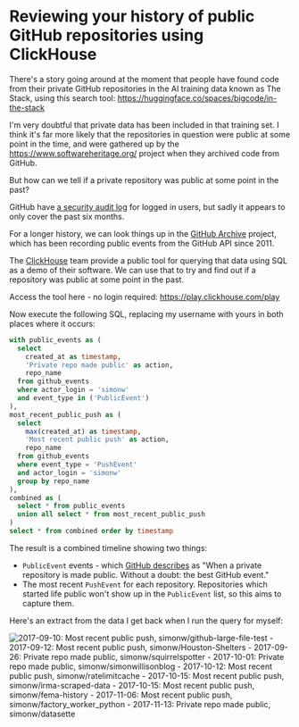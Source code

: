 # Reviewing your history of public GitHub repositories using ClickHouse

There's a story going around at the moment that people have found code from their private GitHub repositories in the AI training data known as The Stack, using this search tool: https://huggingface.co/spaces/bigcode/in-the-stack

I'm very doubtful that private data has been included in that training set. I think it's far more likely that the repositories in question were public at some point in the time, and were gathered up by the https://www.softwareheritage.org/ project when they archived code from GitHub.

But how can we tell if a private repository was public at some point in the past?

GitHub have [a security audit log](https://github.com/settings/security-log) for logged in users, but sadly it appears to only cover the past six months.

For a longer history, we can look things up in the [GitHub Archive](https://www.gharchive.org/) project, which has been recording public events from the GitHub API since 2011.

The [ClickHouse](https://clickhouse.com/) team provide a public tool for querying that data using SQL as a demo of their software. We can use that to try and find out if a repository was public at some point in the past.

Access the tool here - no login required: https://play.clickhouse.com/play

Now execute the following SQL, replacing my username with yours in both places where it occurs:

```sql
with public_events as (
  select
    created_at as timestamp,
    'Private repo made public' as action,
    repo_name
  from github_events 
  where actor_login = 'simonw'
  and event_type in ('PublicEvent')
),
most_recent_public_push as (
  select
    max(created_at) as timestamp,
    'Most recent public push' as action,
    repo_name
  from github_events
  where event_type = 'PushEvent'
  and actor_login = 'simonw'
  group by repo_name
),
combined as (
  select * from public_events
  union all select * from most_recent_public_push
)
select * from combined order by timestamp
```
The result is a combined timeline showing two things:
- `PublicEvent` events - which [GitHub describes](https://docs.github.com/en/rest/using-the-rest-api/github-event-types?apiVersion=2022-11-28#publicevent) as "When a private repository is made public. Without a doubt: the best GitHub event."
- The most recent `PushEvent` for each repository. Repositories which started life public won't show up in the `PublicEvent` list, so this aims to capture them.

Here's an extract from the data I get back when I run the query for myself:

![2017-09-10: Most recent public push, simonw/github-large-file-test - 2017-09-12: Most recent public push, simonw/Houston-Shelters - 2017-09-26: Private repo made public, simonw/squirrelspotter - 2017-10-01: Private repo made public, simonw/simonwillisonblog - 2017-10-12: Most recent public push, simonw/ratelimitcache - 2017-10-15: Most recent public push, simonw/irma-scraped-data - 2017-10-15: Most recent public push, simonw/fema-history - 2017-11-06: Most recent public push, simonw/factory_worker_python - 2017-11-13: Private repo made public, simonw/datasette](https://github.com/simonw/til/assets/9599/5541e0d0-9b34-4eb6-bb43-6a2fd91ce7d1)
